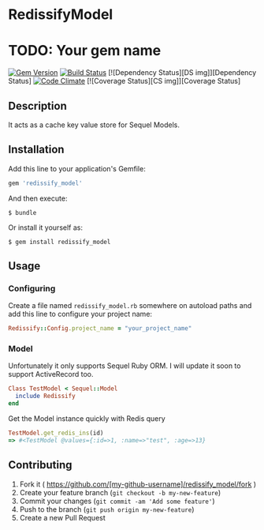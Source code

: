 # RedissifyModel

# TODO: Your gem name

[![Gem Version][GV img]][Gem Version]
[![Build Status][BS img]][Build Status]
[![Dependency Status][DS img]][Dependency Status]
[![Code Climate][CC img]][Code Climate]
[![Coverage Status][CS img]][Coverage Status]

## Description

[Gem Version]: https://rubygems.org/gems/redissify_model
[Build Status]: https://travis-ci.org/chabzlala29/redissify_model
[travis pull requests]: https://travis-ci.org/chabzlala29/redissify_model/pull_requests
[Code Climate]: https://codeclimate.com/github/chabzlala29/redissify_model

[GV img]: https://badge.fury.io/rb/redissify_model.png
[BS img]: https://travis-ci.org/chabzlala29/redissify_model.png
[CC img]: https://codeclimate.com/github/chabzlala29/redissify_model.png

It acts as a cache key value store for Sequel Models.

## Installation

Add this line to your application's Gemfile:

```ruby
gem 'redissify_model'
```

And then execute:

    $ bundle

Or install it yourself as:

    $ gem install redissify_model

## Usage

### Configuring

Create a file named `redissify_model.rb` somewhere on autoload paths and add this line to configure your project name:

```ruby
Redissify::Config.project_name = "your_project_name"
```
    
### Model
Unfortunately it only supports Sequel Ruby ORM. I will update it soon to support ActiveRecord too.

```ruby
Class TestModel < Sequel::Model
  include Redissify
end
```

Get the Model instance quickly with Redis query
```ruby
TestModel.get_redis_ins(id)
=> #<TestModel @values={:id=>1, :name=>"test", :age=>13}
```

## Contributing

1. Fork it ( https://github.com/[my-github-username]/redissify_model/fork )
2. Create your feature branch (`git checkout -b my-new-feature`)
3. Commit your changes (`git commit -am 'Add some feature'`)
4. Push to the branch (`git push origin my-new-feature`)
5. Create a new Pull Request
